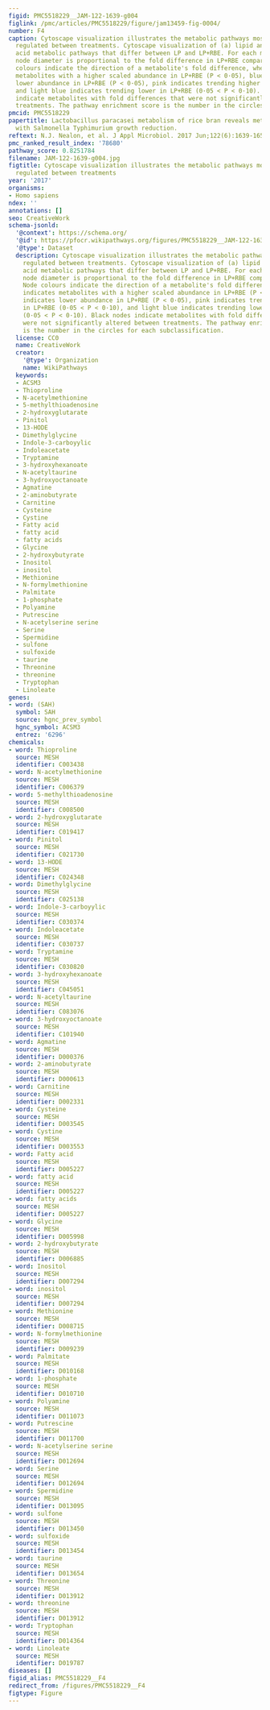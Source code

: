 ```yaml
---
figid: PMC5518229__JAM-122-1639-g004
figlink: /pmc/articles/PMC5518229/figure/jam13459-fig-0004/
number: F4
caption: Cytoscape visualization illustrates the metabolic pathways most differentially
  regulated between treatments. Cytoscape visualization of (a) lipid and (b) amino
  acid metabolic pathways that differ between LP and LP+RBE. For each metabolite,
  node diameter is proportional to the fold difference in LP+RBE compared to LP. Node
  colours indicate the direction of a metabolite's fold difference, where red indicates
  metabolites with a higher scaled abundance in LP+RBE (P < 0·05), blue indicates
  lower abundance in LP+RBE (P < 0·05), pink indicates trending higher in LP+RBE (0·05 < P < 0·10),
  and light blue indicates trending lower in LP+RBE (0·05 < P < 0·10). Black nodes
  indicate metabolites with fold differences that were not significantly altered between
  treatments. The pathway enrichment score is the number in the circles for each subclassification.
pmcid: PMC5518229
papertitle: Lactobacillus paracasei metabolism of rice bran reveals metabolome associated
  with Salmonella Typhimurium growth reduction.
reftext: N.J. Nealon, et al. J Appl Microbiol. 2017 Jun;122(6):1639-1656.
pmc_ranked_result_index: '78680'
pathway_score: 0.8251784
filename: JAM-122-1639-g004.jpg
figtitle: Cytoscape visualization illustrates the metabolic pathways most differentially
  regulated between treatments
year: '2017'
organisms:
- Homo sapiens
ndex: ''
annotations: []
seo: CreativeWork
schema-jsonld:
  '@context': https://schema.org/
  '@id': https://pfocr.wikipathways.org/figures/PMC5518229__JAM-122-1639-g004.html
  '@type': Dataset
  description: Cytoscape visualization illustrates the metabolic pathways most differentially
    regulated between treatments. Cytoscape visualization of (a) lipid and (b) amino
    acid metabolic pathways that differ between LP and LP+RBE. For each metabolite,
    node diameter is proportional to the fold difference in LP+RBE compared to LP.
    Node colours indicate the direction of a metabolite's fold difference, where red
    indicates metabolites with a higher scaled abundance in LP+RBE (P < 0·05), blue
    indicates lower abundance in LP+RBE (P < 0·05), pink indicates trending higher
    in LP+RBE (0·05 < P < 0·10), and light blue indicates trending lower in LP+RBE
    (0·05 < P < 0·10). Black nodes indicate metabolites with fold differences that
    were not significantly altered between treatments. The pathway enrichment score
    is the number in the circles for each subclassification.
  license: CC0
  name: CreativeWork
  creator:
    '@type': Organization
    name: WikiPathways
  keywords:
  - ACSM3
  - Thioproline
  - N-acetylmethionine
  - 5-methylthioadenosine
  - 2-hydroxyglutarate
  - Pinitol
  - 13-HODE
  - Dimethylglycine
  - Indole-3-carboyylic
  - Indoleacetate
  - Tryptamine
  - 3-hydroxyhexanoate
  - N-acetyltaurine
  - 3-hydroxyoctanoate
  - Agmatine
  - 2-aminobutyrate
  - Carnitine
  - Cysteine
  - Cystine
  - Fatty acid
  - fatty acid
  - fatty acids
  - Glycine
  - 2-hydroxybutyrate
  - Inositol
  - inositol
  - Methionine
  - N-formylmethionine
  - Palmitate
  - 1-phosphate
  - Polyamine
  - Putrescine
  - N-acetylserine serine
  - Serine
  - Spermidine
  - sulfone
  - sulfoxide
  - taurine
  - Threonine
  - threonine
  - Tryptophan
  - Linoleate
genes:
- word: (SAH)
  symbol: SAH
  source: hgnc_prev_symbol
  hgnc_symbol: ACSM3
  entrez: '6296'
chemicals:
- word: Thioproline
  source: MESH
  identifier: C003438
- word: N-acetylmethionine
  source: MESH
  identifier: C006379
- word: 5-methylthioadenosine
  source: MESH
  identifier: C008500
- word: 2-hydroxyglutarate
  source: MESH
  identifier: C019417
- word: Pinitol
  source: MESH
  identifier: C021730
- word: 13-HODE
  source: MESH
  identifier: C024348
- word: Dimethylglycine
  source: MESH
  identifier: C025138
- word: Indole-3-carboyylic
  source: MESH
  identifier: C030374
- word: Indoleacetate
  source: MESH
  identifier: C030737
- word: Tryptamine
  source: MESH
  identifier: C030820
- word: 3-hydroxyhexanoate
  source: MESH
  identifier: C045051
- word: N-acetyltaurine
  source: MESH
  identifier: C083076
- word: 3-hydroxyoctanoate
  source: MESH
  identifier: C101940
- word: Agmatine
  source: MESH
  identifier: D000376
- word: 2-aminobutyrate
  source: MESH
  identifier: D000613
- word: Carnitine
  source: MESH
  identifier: D002331
- word: Cysteine
  source: MESH
  identifier: D003545
- word: Cystine
  source: MESH
  identifier: D003553
- word: Fatty acid
  source: MESH
  identifier: D005227
- word: fatty acid
  source: MESH
  identifier: D005227
- word: fatty acids
  source: MESH
  identifier: D005227
- word: Glycine
  source: MESH
  identifier: D005998
- word: 2-hydroxybutyrate
  source: MESH
  identifier: D006885
- word: Inositol
  source: MESH
  identifier: D007294
- word: inositol
  source: MESH
  identifier: D007294
- word: Methionine
  source: MESH
  identifier: D008715
- word: N-formylmethionine
  source: MESH
  identifier: D009239
- word: Palmitate
  source: MESH
  identifier: D010168
- word: 1-phosphate
  source: MESH
  identifier: D010710
- word: Polyamine
  source: MESH
  identifier: D011073
- word: Putrescine
  source: MESH
  identifier: D011700
- word: N-acetylserine serine
  source: MESH
  identifier: D012694
- word: Serine
  source: MESH
  identifier: D012694
- word: Spermidine
  source: MESH
  identifier: D013095
- word: sulfone
  source: MESH
  identifier: D013450
- word: sulfoxide
  source: MESH
  identifier: D013454
- word: taurine
  source: MESH
  identifier: D013654
- word: Threonine
  source: MESH
  identifier: D013912
- word: threonine
  source: MESH
  identifier: D013912
- word: Tryptophan
  source: MESH
  identifier: D014364
- word: Linoleate
  source: MESH
  identifier: D019787
diseases: []
figid_alias: PMC5518229__F4
redirect_from: /figures/PMC5518229__F4
figtype: Figure
---
```

